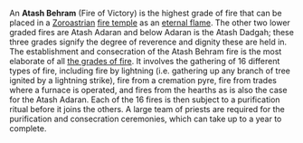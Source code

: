 An **Atash Behram** (Fire of Victory) is the highest grade of fire that can be placed in a [Zoroastrian](https://en.wikipedia.org/wiki/Zoroastrianism "Zoroastrianism") [fire temple](https://en.wikipedia.org/wiki/Fire_temple "Fire temple") as an [eternal flame](https://en.wikipedia.org/wiki/Eternal_flame "Eternal flame"). The other two lower graded fires are Atash Adaran and below Adaran is the Atash Dadgah; these three grades signify the degree of reverence and dignity these are held in. The establishment and consecration of the Atash Behram fire is the most elaborate of all [the grades of fire](https://en.wikipedia.org/wiki/Fire_temple#Classification "Fire temple"). It involves the gathering of 16 different types of fire, including fire by lightning (i.e. gathering up any branch of tree ignited by a lightning strike), fire from a cremation pyre, fire from trades where a furnace is operated, and fires from the hearths as is also the case for the Atash Adaran. Each of the 16 fires is then subject to a purification ritual before it joins the others. A large team of priests are required for the purification and consecration ceremonies, which can take up to a year to complete.